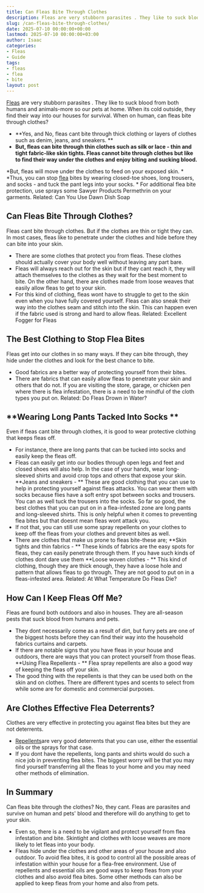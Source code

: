 ```yaml
---
title: Can Fleas Bite Through Clothes
description: Fleas are very stubborn parasites . They like to suck blood from both humans and animals-more so our pets at home. When its cold outside, they find their way...
slug: /can-fleas-bite-through-clothes/
date: 2025-07-10 00:00:00+00:00
lastmod: 2025-07-10 00:00:00+03:00
author: Isaac
categories:
- Fleas
- Guide
tags:
- fleas
- flea
- bite
layout: post
---
```

[Fleas](https://pestpolicy.com/do-fleas-bite-humans/) are
very stubborn parasites
. They like to suck blood from both humans and animals-more so our pets at home. When its cold outside, they find their way into our houses for survival. When on human, can fleas bite through clothes?
- **Yes, and No, fleas cant bite through thick clothing or layers of clothes such as denim, jeans, and sneakers. **
- **But, fleas can bite through thin clothes such as silk or lace - thin and tight fabric-like skin tights. Fleas cannot bite through clothes but like to find their way under the clothes and enjoy biting and sucking blood.**

*But, fleas will move under the clothes to feed on your exposed skin. *
*Thus, you can stop [flea](https://pestpolicy.com/why-do-flea-bites-itch/) bites by wearing closed-toe shoes, long trousers, and socks - and tuck the pant legs into your socks. *
For additional flea bite protection, use sprays some Sawyer Products Permethrin on your garments.
Related:
Can You Use Dawn Dish Soap
## Can Fleas Bite Through Clothes?
Fleas cant bite through clothes. But if the clothes are thin or tight they can. In most cases, fleas like to penetrate under the clothes and hide before they can bite into your skin.
- There are some clothes that protect you from fleas. These clothes should actually cover your body well without leaving any part bare.
- Fleas will always reach out for the skin but if they cant reach it, they will attach themselves to the clothes as they wait for the best moment to bite.
On the other hand, there are clothes made from loose weaves that easily allow fleas to get to your skin.
- For this kind of clothing, fleas wont have to struggle to get to the skin even when you have fully covered yourself.
Fleas can also sneak their way into the clothes seam and stitch into the skin. This can happen even if the fabric used is strong and hard to allow fleas.
Related:
Excellent Fogger for Fleas
## **The Best Clothing to Stop Flea Bites**
Fleas get into our clothes in so many ways. If they can bite through, they hide under the clothes and look for the best chance to bite.
- Good fabrics are a better way of protecting yourself from their bites.
- There are fabrics that can easily allow fleas to penetrate your skin and others that do not.
If you are visiting the store, garage, or chicken pen where there is flea infestation, there is a need to be mindful of the cloth types you put on.
Related:
Do Fleas Drown in Water?
## **Wearing Long Pants Tacked Into Socks **
Even if fleas cant bite through clothes, it is good to wear protective clothing that keeps fleas off.
- For instance, there are long pants that can be tucked into socks and easily keep the fleas off.
- Fleas can easily get into our bodies through open legs and feet and closed shoes will also help.
In the case of your hands, wear long-sleeved shirts and avoid crop tops and others that expose your skin.
**Jeans and sneakers - **
These are good clothing that you can use to help in protecting yourself against fleas attacks.
You can wear them with socks because flies have a soft entry spot between socks and trousers. You can as well tuck the trousers into the socks.
So far so good, the best clothes that you can put on in a flea-infested zone are long pants and long-sleeved shirts. This is only helpful when it comes to preventing flea bites but that doesnt mean fleas wont attack you.
- If not that, you can still use some spray repellents on your clothes to keep off the fleas from your clothes and prevent bites as well.
- There are clothes that make us prone to fleas bite-these are;
**Skin tights and thin fabrics - **
These kinds of fabrics are the easy spots for fleas, they can easily penetrate through them. If you have such kinds of clothes dont dare use them
**Loose woven clothes - **
This kind of clothing, though they are thick enough, they have a loose hole and pattern that allows fleas to go through. They are not good to put on in a fleas-infested area.
Related:
At What Temperature Do Fleas Die?
## How Can I Keep Fleas Off Me?
Fleas are found both outdoors and also in houses. They are all-season pests that suck blood from humans and pets.
- They dont necessarily come as a result of dirt, but furry pets are one of the biggest hosts before they can find their way into the household fabrics curtains and carpets.
- If there are notable signs that you have fleas in your house and outdoors, there are ways that you can protect yourself from those fleas.
**Using Flea Repellents - **
Flea spray repellents are also a good way of keeping the fleas off your skin.
- The good thing with the repellents is that they can be used both on the skin and on clothes.
There are different types and scents to select from while some are for domestic and commercial purposes.
## **Are Clothes Effective Flea Deterrents?**
Clothes are very effective in protecting you against flea bites but they are not deterrents.
- [Repellents](https://pestpolicy.com/home-remedies-for-fleas/)are very good deterrents that you can use, either the essential oils or the sprays for that case.
- If you dont have the repellents, long pants and shirts would do such a nice job in preventing flea bites.
The biggest worry will be that you may find yourself transferring all the fleas to your home and you may need other methods of elimination.
## In Summary
Can fleas bite through the clothes? No, they cant. Fleas are parasites and survive on human and pets' blood and therefore will do anything to get to your skin.
- Even so, there is a need to be vigilant and protect yourself from flea infestation and bite. Skintight and clothes with loose weaves are more likely to let fleas into your body.
- Fleas hide under the clothes and other areas of your house and also outdoor. To avoid flea bites, it is good to control all the possible areas of infestation within your house for a flea-free environment.
Use of repellents and essential oils are good ways to keep fleas from your clothes and also avoid flea bites. Some other methods can also be applied to keep fleas from your home and also from pets.